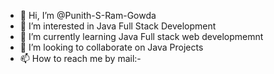 - 👋 Hi, I’m @Punith-S-Ram-Gowda
- 👀 I’m interested in Java Full Stack Development
- 🌱 I’m currently learning Java Full stack web developmemnt
- 💞️ I’m looking to collaborate on  Java Projects
- 📫 How to reach me by mail:-

<!---
Punith-S-Ram-Gowda/Punith-S-Ram-Gowda is a ✨ special ✨ repository because its `README.md` (this file) appears on your GitHub profile.
You can click the Preview link to take a look at your changes.
--->
